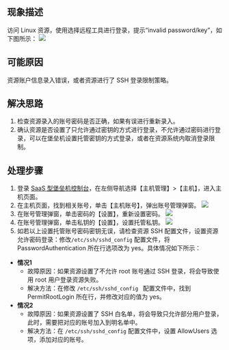 ## 现象描述
访问 Linux 资源，使用选择远程工具进行登录，提示“invalid password/key”，如下图所示：
![](https://main.qcloudimg.com/raw/fbe125454272f5a775f76dd6f0bc97be.png)

## 可能原因
资源账户信息录入错误，或者资源进行了 SSH 登录限制策略。

## 解决思路
1. 检查资源录入的账号密码是否正确，如果有误进行重新录入。
2. 确认资源是否设置了只允许通过密钥的方式进行登录，不允许通过密码进行登录，可以在堡垒机设置托管密钥的方式登录，或者在资源系统内取消登录限制。

## 处理步骤
1. 登录 [ SaaS 型堡垒机控制台](https://console.cloud.tencent.com/bh)，在左侧导航选择【主机管理】>【主机】，进入主机页面。
2. 在主机页面，找到相关账号，单击【主机账号】，弹出账号管理弹窗。
![](https://main.qcloudimg.com/raw/cb3090c0e36b92ffd3fe5587bd63d235.png)
3. 在账号管理弹窗，单击密码的【设置】，重新设置密码。
![](https://main.qcloudimg.com/raw/ca183a99de22514e405710f23aad7f46.png)
4. 在账号管理弹窗，单击私钥的【设置】，设置托管私钥。
![](https://main.qcloudimg.com/raw/28552914c789ead1032f4f609c9d7022.png)
5. 如若以上设置托管账号密码密钥无误，请检查资源 SSH 配置文件，设置资源允许密码登录：修改`/etc/ssh/sshd_config` 配置文件，将 PasswordAuthentication 所在行选项改为 yes。具体情况如下所示：
 - **情况1**
    - 故障原因：如果资源设置了不允许 root 账号通过 SSH 登录，将会导致使用 root 用户登录资源失败。
    - 解决方法：在修改 `/etc/ssh/sshd_config ` 配置文件中，找到 PermitRootLogin 所在行，并修改对应的值为 yes。
 - **情况2**
    - 故障原因：如果资源设置了 SSH 白名单，将会导致只允许部分用户登录，此时，需要把对应的账号加入到明名单中。
	- 解决方法：在  `/etc/ssh/sshd_config` 配置文件中，设置 AllowUsers 选项，添加对应的账号。

